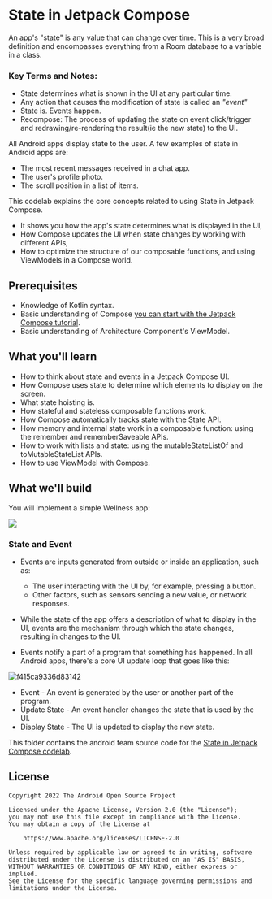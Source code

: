 # State in Jetpack Compose 

An app's "state" is any value that can change over time. This is a very broad definition and encompasses everything from a Room database to a variable in a class.

### Key Terms and Notes: 
- State determines what is shown in the UI at any particular time.
- Any action that causes the modification of state is called an *"event"*
- State is. Events happen.
- Recompose: The process of updating the state on event click/trigger and redrawing/re-rendering the result(ie the new state) to the UI.

All Android apps display state to the user. A few examples of state in Android apps are:

- The most recent messages received in a chat app.
- The user's profile photo.
- The scroll position in a list of items.

This codelab explains the core concepts related to using State in Jetpack Compose. 
- It shows you how the app's state determines what is displayed in the UI, 
- How Compose updates the UI when state changes by working with different APIs, 
- How to optimize the structure of our composable functions, and using ViewModels in a Compose world.

## Prerequisites
- Knowledge of Kotlin syntax. 
- Basic understanding of Compose [you can start with the Jetpack Compose tutorial](https://developer.android.com/jetpack/compose/tutorial). 
- Basic understanding of Architecture Component's ViewModel.

## What you'll learn
- How to think about state and events in a Jetpack Compose UI.
- How Compose uses state to determine which elements to display on the screen.
- What state hoisting is.
- How stateful and stateless composable functions work.
- How Compose automatically tracks state with the State<T> API. 
- How memory and internal state work in a composable function: using the remember and rememberSaveable APIs. 
- How to work with lists and state: using the mutableStateListOf and toMutableStateList APIs. 
- How to use ViewModel with Compose.




## What we'll build
You will implement a simple Wellness app:

![](../../../../../PEACEM~1/AppData/Local/Temp/4888b02619969c55.png)

### State and Event
- Events are inputs generated from outside or inside an application, such as:
   - The user interacting with the UI by, for example, pressing a button.
   - Other factors, such as sensors sending a new value, or network responses.
- While the state of the app offers a description of what to display in the UI, events are the mechanism through which the state changes, resulting in changes to the UI.

- Events notify a part of a program that something has happened. In all Android apps, there's a core UI update loop that goes like this:

![f415ca9336d83142](https://user-images.githubusercontent.com/43262139/196190165-6ddc351d-3574-4afd-8337-3da99a9ec8e8.png)

- Event - An event is generated by the user or another part of the program.
- Update State - An event handler changes the state that is used by the UI.
- Display State - The UI is updated to display the new state.

This folder contains the android team source code for the [State in Jetpack Compose codelab](https://developer.android.com/codelabs/jetpack-compose-state).

## License

```
Copyright 2022 The Android Open Source Project

Licensed under the Apache License, Version 2.0 (the "License");
you may not use this file except in compliance with the License.
You may obtain a copy of the License at

    https://www.apache.org/licenses/LICENSE-2.0

Unless required by applicable law or agreed to in writing, software
distributed under the License is distributed on an "AS IS" BASIS,
WITHOUT WARRANTIES OR CONDITIONS OF ANY KIND, either express or implied.
See the License for the specific language governing permissions and
limitations under the License.
